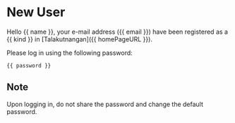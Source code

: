 # New User

Hello {{ name }}, your e-mail address ({{ email }}) have been registered as a {{ kind }} in
[Talakutnangan]({{ homePageURL }}).

Please log in using the following password:
```
{{ password }}
```

## Note
Upon logging in, do not share the password and change the default password.

